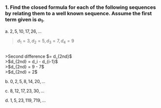  
### 1. Find the closed formula for each of the following sequences by relating them to a well known sequence. Assume the first term given is $a_1$.

a. $2, 5, 10, 17, 26,...$
> $d_1 = 3, d_2 = 5, d_3 = 7, d_4 = 9$
<br>
>Second difference $= d_{2nd}$
<br>
>$d_{2nd} = d_i - d_{i-1}$
<br>
>$d_{2nd} = 9 - 7$
<br>
>$d_{2nd} = 2$

b. $0, 2, 5, 8, 14, 20,...$

c. $8, 12, 17, 23, 30,...$

d. $1, 5, 23, 119, 719,...$